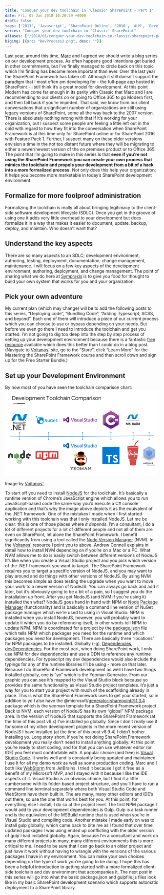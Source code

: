 ```yaml
---
title: "Conquer your dev toolchain in 'Classic' SharePoint - Part 1"
date: Fri, 05 Jan 2018 16:20:59 +0000
draft: false
tags: ['2013', 'Javascript', 'SharePoint Online', '2010', 'ALM', 'Development', '2016', 'TypeScript', '2007']
series: "Conquer your dev toolchain in 'Classic' SharePoint"
aliases: ["/2018/01/conquer-your-dev-toolchain-in-classic-sharepoint-part-1"]
bigimg: [{src: "DevProcess2.png", desc: ""}]
---
```


Last year, around this time, [Marc](http://sympmarc.com/) and I agreed we should write a blog series on our development process. As often happens good intentions get buried in other commitments, but I’ve finally managed to circle back on this topic which I’m finding has become more important than ever. Over the last year the SharePoint Framework has taken off. Although it still doesn’t support the paradigm that I most often am developing for - the full-page app hosted in SharePoint - I still think it’s a great model for development. At this point Modern has come far enough in its parity with Classic that Marc and I are recommending to our clients on or going to Office 365 to go Modern first, and then fall back if you’re impeded. That said, we know from our client conversations that a significant number of organizations are still using legacy versions of SharePoint, some all the way back to the 2007 version. There is absolutely nothing wrong with that if it’s working for your organization, but I suspect some people are feeling a little left out in the cold with regard to how they fit into the conversation when SharePoint Framework is at this time only for SharePoint online or for SharePoint 2016 with Feature Pack 1. Further, I suspect many on these older versions envision a time in the not too distant future where they will be migrating to either a newer/newest version of the on premises product or to Office 365. The point that I’m going to make in this series is that **even if you’re not using the SharePoint Framework you can create your own process that mimics the toolchain and propels your development from a bit of a hack into a more formalized process.** Not only does this help your organization; it helps you become more marketable in today’s SharePoint development environment.

Formalize for more foolproof administration
-------------------------------------------

Formalizing the toolchain is really all about bringing legitimacy to the client-side software development lifecycle (SDLC). Once you get in the groove of using one it adds very little overhead to your development but does formalize it in a way that makes it easier to document, update, backup, deploy, and maintain. Who doesn’t want that?

Understand the key aspects
--------------------------

There are so many aspects to an SDLC; development environment, authoring, testing, deployment, documentation, change management, maintenance. I will focus on a few key aspects of the development environment, authoring, deployment, and change management. The point of sharing what we do here at [Sympraxis](http://sympraxisconsulting.com/) is to give you food for thought to build your own system that works for you and your organization.

Pick your own adventure
-----------------------

My current plan (which may change) will be to add the following posts to this series, “Deploying code”, “Bundling Code”, “Adding Typescript, SCSS, and beyond”. Each one of them will introduce a piece of our current process which you can choose to use or bypass depending on your needs. But before we even go there I need to introduce the toolchain and get you started. I’m not going to dig too deep into the step by step process of setting up your development environment because there is a fantastic [free resource](http://bit.ly/2D1Jkob) available which does this better than I could do in a blog post. (Navigate to [Voitanos'](http://bit.ly/2D1Jkob) site, go to the “Store”, click “Learn More” for the Mastering the SharePoint Framework course and then scroll down and sign up for the Free Starter Bundle.)

Set up your Development Environment
-----------------------------------

By now most of you have seen the toolchain comparison chart: ![Toolchain](Toolchain.png)

Image by [Voitanos'](http://bit.ly/2D1Jkob)

To start off you need to install [NodeJS](https://nodejs.org/en/) for the toolchain. It’s basically a runtime version of Chrome’s JavaScript engine which allows you to run JavaScript-based code the same way you’d execute a C# console application and that’s why the image above depicts it as the equivalent of the .NET framework. One of the mistakes I made when I first started working with this toolchain was that I only installed NodeJS. Let me be clear: this is one of those places where _it depends_. I’m a consultant, I do a lot of different projects for a lot of different people and not all of them are even on SharePoint, let alone the SharePoint Framework. I benefit significantly from using a tool called the [Node Version Manager](https://github.com/creationix/nvm/blob/master/README.md) (NVM). In the [Voitanos'](http://bit.ly/2D1Jkob) resource I point you to above, Andrew Connell explains in detail how to install NVM depending on if you’re on a Mac or a PC. What NVM allows me to do is easily switch between different versions of NodeJS. It’s like when you create a Visual Studio project and you pick which version of the .NET framework you want to target. The SharePoint Framework requires you to target a specific version of NodeJS, and you may want to play around and do things with other versions of NodeJS. By using NVM this becomes simple as does testing the upgrade when you want to move your work to a newer version of NodeJS. You can always go back and add it later, but it’s obviously going to be a bit of a pain, so I suggest you do the installation up front. After you get NodeJS (and NVM if you’re using it) installed then what? NodeJS goes hand in hand with NPM or [Node Package Manager](https://www.npmjs.com/) (functionality) and is basically a command line version of NuGet package manager which we’re used to using in Visual Studio. NPM is installed when you install NodeJS, however, you will probably want to update it which you do by referencing itself, in other words tell NPM to update NPM. NPM is coordinated for a project by the [package.json](https://docs.npmjs.com/files/package.json) file which tells NPM which packages you need for the runtime and which packages you need for development. There are basically three “locations” for NPM packages to be installed. Globally (-g), [Dependencies](https://docs.npmjs.com/files/package.json#dependencies), [devDependencies](https://docs.npmjs.com/files/package.json#devdependencies). For the most part, when doing SharePoint work, I only use NPM for dev dependencies and use a CDN to reference any runtime dependencies. For typescript my dev dependencies would also include the typings for any of the runtime libraries I’ll be using - more on that later. Because I do SharePoint Framework development as well I have two things installed globally, one is “yo” which is the Yeoman Generator. From our graphic you can see it's mapped to the Visual Studio block because yo provides the same functionality as Visual Studio project templates. It’s just a way for you to start your project with much of the scaffolding already in place. This is what the SharePoint Framework uses to get your started, so in addition to yo I also have the @microsoft/generator-sharepoint@1.3.4 package which is the yeoman template for a SharePoint Framework project. Back to NVM, each version of NodeJS has its own “global” NPM package area. In the version of NodeJS that supports the SharePoint Framework (at the time of this post v6.x) I’ve installed yo globally. Since I don’t really use it for some of my other development projects in the more recent version of NodeJS I have installed (at the time of this post v8.9.4) I didn’t bother installing yo. Long story short, if you’re not doing SharePoint Framework development you really don’t need to install anything globally. At this point you’re ready to start coding, and for that you can use whatever editor (or IDE) you feel most comfortable with. A popular choice (and free) is [Visual Studio Code](https://code.visualstudio.com/). It works well and is constantly being updated and maintained. I use it for all my demo work as well as some production coding. Marc and I both like [WebStorm](https://www.jetbrains.com/webstorm/) from JetBrains. I tried it because I got it free as a benefit of my Microsoft MVP, and I stayed with it because I like the IDE aspects of it. Visual Studio is an obvious choice, but I find it a little cumbersome with its folder-based project structure, and you’ll have to run a command line terminal separately where both Visual Studio Code and WebStorm have them built in. The are many, many other editors and IDE’s out there, so use the one that works best for you. At this point, for everything else I install, I do so at the project level. The first NPM package I would add to your development dependencies is Gulp. Gulp is a task runner and is the equivalent of the MSBuild runtime that is used when you’re in Visual Studio and compiling code. Another mistake I made early on was to install gulp globally, which came back to bite me as I found that over time updated packages I was using ended up conflicting with the older version of gulp I had installed globally. Again, because I’m a consultant and work on many different projects in many, many different environments this is more critical to me. I need to be sure that I can go back to an older project and just have it work without having to wrangle with the versions of the various packages I have in my environment. You can make your own choices depending on the type of work you’re going to be doing. I hope this has been a helpful introduction to getting started with a more formalized client-side toolchain and dev environment that accompanies it. The next post in this series will go into what the basic package.json and gulpfile.js files look like in my basic SharePoint development scenario which supports automatic deployment to a SharePoint library.

